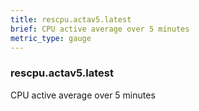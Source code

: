 ```yaml
---
title: rescpu.actav5.latest
brief: CPU active average over 5 minutes
metric_type: gauge
---
```

### rescpu.actav5.latest

CPU active average over 5 minutes